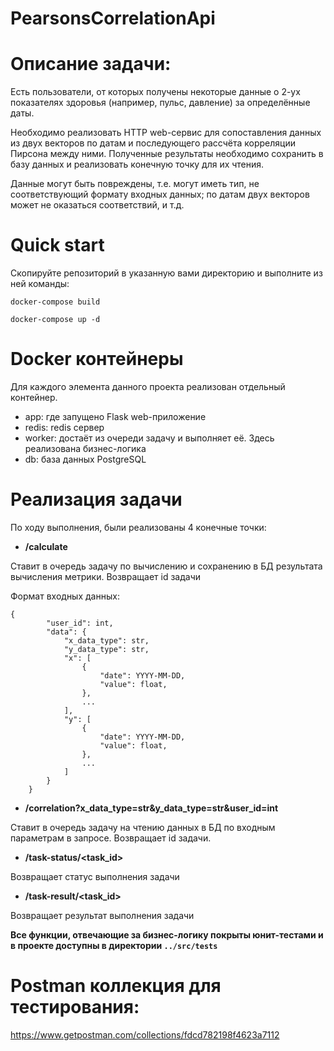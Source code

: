 # PearsonsCorrelationApi

# Описание задачи: #
Есть пользователи, от которых получены некоторые данные о 2-ух показателях здоровья (например, пульс, давление) за определённые даты.


Необходимо реализовать HTTP web-сервис для сопоставления данных из двух векторов по датам и последующего рассчёта корреляции Пирсона между ними. Полученные результаты необходимо сохранить в базу данных и реализовать конечную точку для их чтения.

Данные могут быть повреждены, т.е. могут иметь тип, не соответствующий формату входных данных; по датам двух векторов может не оказаться соответствий, и т.д.
# Quick start #

Скопируйте репозиторий в указанную вами директорию и выполните из ней команды:

` docker-compose build `

` docker-compose up -d `

# Docker контейнеры #
Для каждого элемента данного проекта реализован отдельный контейнер.

* app: где запущено Flask web-приложение
* redis: redis сервер
* worker: достаёт из очереди задачу и выполняет её. Здесь реализована бизнес-логика
* db: база данных PostgreSQL

# Реализация задачи #

По ходу выполнения, были реализованы 4 конечные точки:

* **/calculate**

Ставит в очередь задачу по вычислению и сохранению в БД результата вычисления метрики. Возвращает id задачи

Формат входных данных:
```
{
        "user_id": int,
        "data": {
            "x_data_type": str,
            "y_data_type": str,
            "x": [
                {
                    "date": YYYY-MM-DD,
                    "value": float,
                },
                ...
            ],
            "y": [
                {
                    "date": YYYY-MM-DD,
                    "value": float,
                },
                ...
            ]
        }
    }
```

* **/correlation?x_data_type=str&y_data_type=str&user_id=int**

Ставит в очередь задачу на чтению данных в БД по входным параметрам в запросе. Возвращает id задачи.


* **/task-status/<task_id>**

Возвращает статус выполнения задачи


* **/task-result/<task_id>**

Возвращает результат выполнения задачи





**Все функции, отвечающие за бизнес-логику покрыты юнит-тестами и в проекте доступны в директории ` ../src/tests `**

# Postman коллекция для тестирования: # 
https://www.getpostman.com/collections/fdcd782198f4623a7112